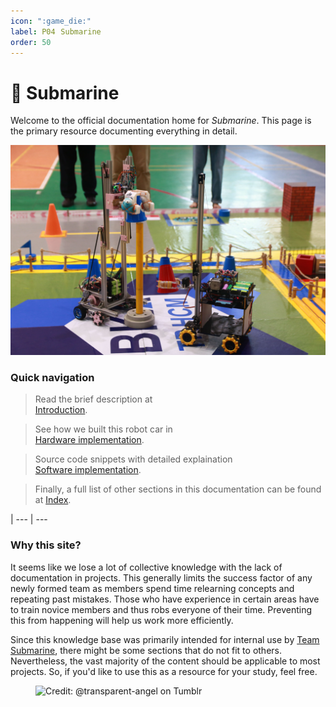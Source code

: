 ```yaml
---
icon: ":game_die:"
label: P04⠀Submarine
order: 50
---
```

# :game_die: Submarine

Welcome to the official documentation home for *Submarine*. This page is the primary resource documenting everything in detail.

![Our robot (left)](/projects/P04-submarine/media/intro-submarine.jpg)

### Quick navigation
> Read the brief description at\
[Introduction](/projects/P04-submarine/P04-10-19-about-the-project/P04-11-introduction.md).

> See how we built this robot car in\
[Hardware implementation](/projects/P04-submarine/P04-30-39-technical-details/P04-32-hardware.md).

> Source code snippets with detailed explaination\
[Software implementation](/projects/P04-submarine/P04-30-39-technical-details/P04-33-software.md).

> Finally, a full list of other sections in this documentation can be found at [Index](/projects/P04-submarine/P04-10-19-about-the-project/P04-10-index.md).

|
--- | ---

### Why this site?
It seems like we lose a lot of collective knowledge with the lack of documentation in projects. This generally limits the success factor of any newly formed team as members spend time relearning concepts and repeating past mistakes. Those who have experience in certain areas have to train novice members and thus robs everyone of their time. Preventing this from happening will help us work more efficiently.

Since this knowledge base was primarily intended for internal use by [Team Submarine](/projects/P04-submarine/P04-10-19-about-the-project/P04-13-team-submarine.md), there might be some sections that do not fit to others. Nevertheless, the vast majority of the content should be applicable to most projects. So, if you'd like to use this as a resource for your study, feel free.

<figure>
    <img src="https://64.media.tumblr.com/d103eb823dce2842c673f409f036857b/tumblr_mzx9wrdwFa1snc5kxo1_1280.gifv" alt="Credit: @transparent-angel on Tumblr">
</figure>